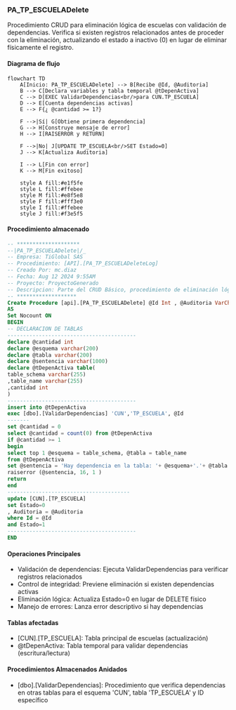### PA_TP_ESCUELADelete

Procedimiento CRUD para eliminación lógica de escuelas con validación de dependencias. Verifica si existen registros relacionados antes de proceder con la eliminación, actualizando el estado a inactivo (0) en lugar de eliminar físicamente el registro.

#### Diagrama de flujo

```mermaid
flowchart TD
    A[Inicio: PA_TP_ESCUELADelete] --> B[Recibe @Id, @Auditoria]
    B --> C[Declara variables y tabla temporal @tDepenActiva]
    C --> D[EXEC ValidarDependencias<br/>para CUN.TP_ESCUELA]
    D --> E[Cuenta dependencias activas]
    E --> F{¿ @cantidad >= 1?}
    
    F -->|Sí| G[Obtiene primera dependencia]
    G --> H[Construye mensaje de error]
    H --> I[RAISERROR y RETURN]
    
    F -->|No| J[UPDATE TP_ESCUELA<br/>SET Estado=0]
    J --> K[Actualiza Auditoria]
    
    I --> L[Fin con error]
    K --> M[Fin exitoso]
    
    style A fill:#e1f5fe
    style L fill:#ffebee
    style M fill:#e8f5e8
    style F fill:#fff3e0
    style I fill:#ffebee
    style J fill:#f3e5f5
```

#### Procedimiento almacenado

```sql
-- ********************
--|PA_TP_ESCUELADelete|/_
-- Empresa: TiGlobal SAS
-- Procedimiento: [API].[PA_TP_ESCUELADeleteLog]
-- Creado Por: mc.diaz
-- Fecha: Aug 12 2024 9:55AM
-- Proyecto: ProyectoGenerado
-- Descripcion: Parte del CRUD Básico, procedimiento de eliminación lógica
-- *******************
Create Procedure [api].[PA_TP_ESCUELADelete] @Id Int , @Auditoria VarChar(MAX)
AS
Set Nocount ON
BEGIN
-- DECLARACION DE TABLAS
-----------------------------------------
declare @cantidad int
declare @esquema varchar(200)
declare @tabla varchar(200)
declare @sentencia varchar(1000)
declare @tDepenActiva table(
table_schema varchar(255)
,table_name varchar(255)
,cantidad int
)
-----------------------------------------
insert into @tDepenActiva
exec [dbo].[ValidarDependencias] 'CUN','TP_ESCUELA', @Id
-------
set @cantidad = 0
select @cantidad = count(0) from @tDepenActiva
if @cantidad >= 1
begin
select top 1 @esquema = table_schema, @tabla = table_name
from @tDepenActiva
set @sentencia = 'Hay dependencia en la tabla: '+ @esquema+'.'+ @tabla
raiserror (@sentencia, 16, 1 )
return
end
---------------------------------------
update [CUN].[TP_ESCUELA]
set Estado=0
, Auditoria = @Auditoria
where Id = @Id
and Estado=1
-----------------------------------------
END
```

#### Operaciones Principales

- Validación de dependencias: Ejecuta ValidarDependencias para verificar registros relacionados
- Control de integridad: Previene eliminación si existen dependencias activas
- Eliminación lógica: Actualiza Estado=0 en lugar de DELETE físico
- Manejo de errores: Lanza error descriptivo si hay dependencias

#### Tablas afectadas

- [CUN].[TP_ESCUELA]: Tabla principal de escuelas (actualización)
- @tDepenActiva: Tabla temporal para validar dependencias (escritura/lectura)

#### Procedimientos Almacenados Anidados

- [dbo].[ValidarDependencias]: Procedimiento que verifica dependencias en otras tablas para el esquema 'CUN', tabla 'TP_ESCUELA' y ID específico

